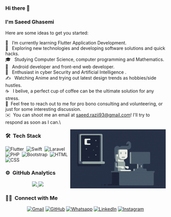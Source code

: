 
### Hi there 👋
### I'm Saeed Ghasemi


Here are some ideas to get you started:

🔭 &nbsp; I’m currently learning Flutter Application Development.\
🤔 &nbsp; Exploring new technologies and developing software solutions and quick hacks.\
🎓 &nbsp; Studying Computer Science, computer programming and Mathematics.\
💼 &nbsp; Android developer and front-end web developer.\
🌱 &nbsp; Enthusiast in cyber Security and Artificial Intelligence .\
✍️ &nbsp; Watching Anime and trying out latest design trends as hobbies/side hustles.\
☕ &nbsp; I belive, a perfect cup of coffee can be the ultimate solution for any stress.\
💬 &nbsp;Feel free to reach out to me for pro bono consulting and volunteering, or just for some interesting discussion.\
✉️ &nbsp;You can shoot me an email at saeed.razii93@gmail.com! I'll try to respond as soon as I can.\
<!--📄 &nbsp;Please have a look at my [Résumé](https://www.adityavsingh.com/resume.html) for more details about me. I'm open to feedback and suggestions!-->

<img alt="Night Coding" src="https://raw.githubusercontent.com/AVS1508/AVS1508/master/assets/Night-Coding.gif" align="right"/>

### 🛠 &nbsp;Tech Stack
![Flutter](https://img.shields.io/badge/-flutter-05122A?style=flat&logo=flutter&logoColor=5BC3EF)&nbsp;
![Swift](https://img.shields.io/badge/-swift-05122A?style=flat&logo=swift&logoColor=F05137)&nbsp;
![Laravel](https://img.shields.io/badge/-Laravel-05122A?style=flat&logo=Laravel&logoColor=F05340)&nbsp;
![PHP](https://img.shields.io/badge/-PHP-05122A?style=flat&logo=PHP&logoColor=AEB2D5)&nbsp;
![Bootstrap](https://img.shields.io/badge/-Bootstrap-05122A?style=flat&logo=bootstrap&logoColor=563D7C)&nbsp;
![HTML](https://img.shields.io/badge/-HTML-05122A?style=flat&logo=HTML5)&nbsp;
![CSS](https://img.shields.io/badge/-CSS-05122A?style=flat&logo=CSS3&logoColor=1572B6)&nbsp;

### ⚙️ &nbsp;GitHub Analytics

<p align="center">
<a href="https://github.com/sgsm74">
  <img height="180em" src="https://github-readme-stats-eight-theta.vercel.app/api?username=sgsm74&show_icons=true&theme=algolia&include_all_commits=true&count_private=true"/>
  <img height="180em" src="https://github-readme-stats-eight-theta.vercel.app/api/top-langs/?username=sgsm74&layout=compact&langs_count=8&theme=algolia"/>
</a>
</p>

### 🤝🏻 &nbsp;Connect with Me

<p align="center">
	<a href="mailto:saeed.razii93@gmail.com"><img img src="https://img.shields.io/badge/gmail-%23EA4335.svg?style=plastic&logo=gmail&logoColor=white" alt="Gmail"/></a>
	<a href="https://github.com/sgsm74"><img src="https://img.shields.io/badge/github-%23181717.svg?style=plastic&logo=github&logoColor=white" alt="GitHub"/></a>
	<a href="https://wa.me/+989375743511"><img src="https://img.shields.io/badge/whatsapp-%2325D366.svg?style=plastic&logo=whatsapp&logoColor=white" alt="Whatsapp"/></a>
	<a href="https://www.linkedin.com/in/sgsm74/"><img src="https://img.shields.io/badge/linkedin-%230A66C2.svg?style=plastic&logo=linkedin&logoColor=white" alt="LinkedIn"/></a>
	<a href="https://www.instagram.com/sgsm74/"><img src="https://img.shields.io/badge/instagram-%23E4405F.svg?style=plastic&logo=instagram&logoColor=white" alt="Instagram"/></a>

</p>

